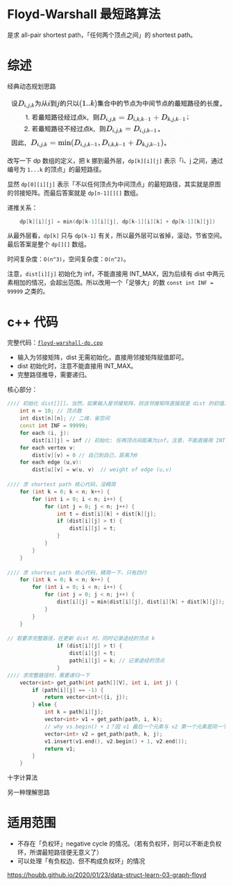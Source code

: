 # Floyd-Warshall 最短路算法

是求 all-pair shortest path，「任何两个顶点之间」的 shortest path。

# 综述

经典动态规划思路

![dp approach](pics/floyd-warshall-dp.png)

改写一下 dp 数组的定义，把 k 挪到最外层，`dp[k][i][j]` 表示「i、j 之间，通过编号为 `1...k` 的顶点」的最短路径。

显然 `dp[0][i][j]` 表示「不以任何顶点为中间顶点」的最短路径，其实就是原图的邻接矩阵。而最后答案就是 `dp[n-1][][]` 数组。

递推关系：
```cpp
    dp[k][i][j] = min(dp[k-1][i][j], dp[k-1][i][k] + dp[k-1][k][j])
```
从最外层看，`dp[k]` 只与 `dp[k-1]` 有关，所以最外层可以省掉，滚动，节省空间。最后答案是整个 `dp[][]` 数组。

时间复杂度：`O(n^3)`，空间复杂度：`O(n^2)`。

注意，`dist[i][j]` 初始化为 inf，不能直接用 INT_MAX，因为后续有 dist 中两元素相加的情况，会超出范围。所以改用一个「足够大」的数 `const int INF = 99999` 之类的。

# c++ 代码

完整代码：[`floyd-warshall-dp.cpp`](code/floyd-warshall-dp.cpp)
- 输入为邻接矩阵，dist 无需初始化，直接用邻接矩阵赋值即可。
- dist 初始化时，注意不能直接用 INT_MAX。
- 完整路径推导，需要递归。

核心部分：
```cpp
//// 初始化 dist[][]。当然，如果输入是邻接矩阵，则该邻接矩阵直接就是 dist 的初值，不用初始化。
    int n = 10; // 顶点数
    int dist[n][n]; // 二维，省空间
    const int INF = 99999;
    for each (i, j):
        dist[i][j] = inf // 初始化: 任两顶点间距离为inf。注意，不能直接用 INT_MAX。
    for each vertex v:
        dist[v][v] = 0 // 自己到自己，距离为0
    for each edge (u,v):
        dist[u][v] = w(u, v)  // weight of edge (u,v)

//// 求 shortest path 核心代码，没精简
    for (int k = 0; k < n; k++) {
        for (int i = 0; i < n; i++) {
            for (int j = 0; j < n; j++) {
                int t = dist[i][k] + dist[k][j];
                if (dist[i][j] > t) {
                    dist[i][j] = t;
                }
            }
        }
    }

//// 求 shortest path 核心代码，精简一下，只有四行
    for (int k = 0; k < n; k++) {
        for (int i = 0; i < n; i++) {
            for (int j = 0; j < n; j++) {
                dist[i][j] = min(dist[i][j], dist[i][k] + dist[k][j]);
            }
        }
    }

// 若要求完整路径，在更新 dist 时，同时记录途经的顶点 k
                if (dist[i][j] > t) {
                    dist[i][j] = t;
                    path[i][j] = k; // 记录途经的顶点
                }
//// 求完整路径时，需要递归一下
    vector<int> get_path(int path[][V], int i, int j) {
        if (path[i][j] == -1) {
            return vector<int>({i, j});
        } else {
            int k = path[i][j];
            vector<int> v1 = get_path(path, i, k);
            // why vs.begin() + 1？因 v1 最后一个元素与 v2 第一个元素是同一个，所以跳过一个
            vector<int> v2 = get_path(path, k, j);
            v1.insert(v1.end(), v2.begin() + 1, v2.end());
            return v1;
        }
    }
```


十字计算法

另一种理解思路

# 适用范围

- 不存在「负权环」negative cycle 的情况。（若有负权环，则可以不断走负权环，所谓最短路径便无意义了）
- 可以处理「有负权边、但不构成负权环」的情况

https://houbb.github.io/2020/01/23/data-struct-learn-03-graph-floyd